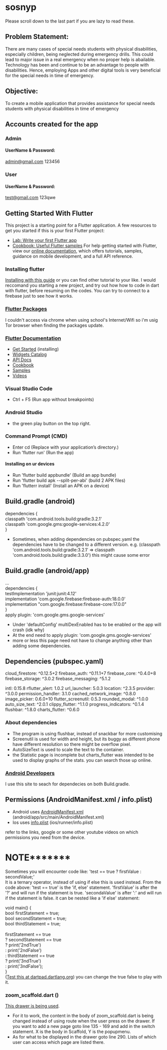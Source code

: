 # sosnyp
Please scroll down to the last part if you are lazy to read these.

## Problem Statement:
There are many cases of special needs students with physical disabilities, especially children, being neglected during emergency drills. This could lead to major issue in a real emergency when no proper help is abailable. Technology has been and continue to be an advantage to people with disabilities. Hence, employing Apps and other digital tools is very beneficial for the special needs in time of emergency.

## Objective:
To create a mobile application that provides assistance for special needs students with physical disabilities in time of emergency

## Accounts created for the app

### Admin
#### UserName & Password:
admin@gmail.com 123456

### User
#### UserName & Password:
test@gmail.com 123qwe

## Getting Started With Flutter

This project is a starting point for a Flutter application.
A few resources to get you started if this is your first Flutter project:

- [Lab: Write your first Flutter app](https://flutter.dev/docs/get-started/codelab)
- [Cookbook: Useful Flutter samples](https://flutter.dev/docs/cookbook)
  For help getting started with Flutter, view our
  [online documentation](https://flutter.dev/docs), which offers tutorials,
  samples, guidance on mobile development, and a full API reference.
### Installing flutter
[Installing with this guide](https://www.youtube.com/watch?v=lBR1jWW8cMc) or you can find other tutorial to your like.
I would reccomand you starting a new project, and try out how how to code in dart with flutter, before resuming on the codes.
You can try to connect to a firebase just to see how it works.

### [Flutter Packages](https://pub.dev/flutter)
I couldn't access via chrome when using school's Internet/Wifi so i'm usig Tor browser when finding the packages update.

### [Flutter Documentation](https://flutter.dev/docs)
- [Get Started](https://flutter.dev/docs/get-started/install) (installing)
- [Widgets Catalog](https://flutter.dev/docs/development/ui/widgets)
- [API Docs](https://api.flutter.dev/)
- [Cookbook](https://flutter.dev/docs/cookbook)
- [Samples](https://github.com/flutter/samples/blob/master/INDEX.md)
- [Videos](https://www.youtube.com/flutterdev)

### Visual Studio Code 
- Ctrl + F5 (Run app without breakpoints)

### Android Studio 
- the green play button on the top right.

### Command Prompt (CMD) 
- Enter cd <app dir> (Replace <app dir> with your application’s directory.)
- Run 'flutter run' (Run the app)
  
#### Installing on ur devices
- Run 'flutter build appbundle' (Build an app bundle)
- Run 'flutter build apk --split-per-abi' (build 2 APK files)
- Run 'flutterr install' (Install an APK on a device)

## Build.gradle (android)

dependencies {<br />
classpath 'com.android.tools.build:gradle:3.2.1'<br />
classpath 'com.google.gms:google-services:4.2.0'<br />
}<br />

- Sometimes, when adding dependencies on pubspec.yaml the dependencies have to be changed to a different version. e.g. (classpath 'com.android.tools.build:gradle:3.2.1' => classpath 'com.android.tools.build:gradle:3.3.0') this might cause some error

## Build.gradle (android/app)

...<br />
dependencies {<br />
testImplementation 'junit:junit:4.12'<br />
implementation 'com.google.firebase:firebase-auth:18.0.0'<br />
implementation "com.google.firebase:firebase-core:17.0.0"<br />
}<br />
apply plugin: 'com.google.gms.google-services'<br />

- Under 'defaultConfig' multiDexEnabled has to be enabled or the app will crash (idk why)
- At the end need to apply plugin: 'com.google.gms.google-services'
- more or less this page need not have to change anything other than adding some dependencies.

## Dependencies (pubspec.yaml)

  cloud_firestore: ^0.12.5+2
  firebase_auth: ^0.11.1+7
  firebase_core: ^0.4.0+8
  firebase_storage: ^3.0.2
  firebase_messaging: ^5.1.2

  intl: 0.15.8
  rflutter_alert: 1.0.2
  url_launcher: 5.0.3
  location: ^2.3.5
  provider: ^3.0.0
  permission_handler: 3.1.0
  cached_network_image: ^0.8.0
  image_picker: 0.6.0+10
  flutter_screenutil: 0.5.3
  rounded_modal: ^1.0.0
  auto_size_text: ^2.0.1
  clippy_flutter: ^1.1.0
  progress_indicators: ^0.1.4
  flushbar: ^1.8.0
  charts_flutter: ^0.6.0

### About dependencies
- The program is using flushbar, instead of snackbar for more customising
- Screenutil is used for width and height, but its buggy as different phone have different resolution so there might be overflow pixel.
- AutoSizeText is used to scale the text to the container.
- the Statistic page is incomplete but charts_flutter was intended to be used to display graphs of the stats.
you can search those up online.

### [Android Developers](https://developer.android.com/)
I use this site to seach for dependecies on both Build.gradle.

## Permissions (AndroidManifest.xml / info.plist)

- Android uses [AndroidManifest.xml](https://developer.android.com/guide/topics/manifest/manifest-intro) (android/app/src/main/AndroidManifest.xml)
- Ios uses [info.plist](https://developer.apple.com/library/archive/documentation/General/Reference/InfoPlistKeyReference/Articles/AboutInformationPropertyListFiles.html) (ios/runner/info.plist)

refer to the links, google or some other youtube videos on which permissions you need from the device.





# NOTE*******
Sometimes you will encounter code like:    'test == true ? firstValue : secondValue;'   
It is a ternary operator, instead of using if else this is used instead. From the code above:
'test == true' is the 'if, else' statement.
'firstValue' is after the '?' and will run if the statement is true.
'secondaValue' is after ':' and will run if the statement is false.
it can be nested like a 'if else' statement:

void main() {<br />
  bool firstStatement = true; <br />
  bool secondStatement = true;<br />
  bool thirdStatement = true;<br />
  <br />
firstStatement == true <br />
? secondStatement == true<br />
  ? print('2ndTrue')<br />
  : print('2ndFalse')<br />
: thirdStatement == true<br />
  ? print('3ndTrue')<br />
  : print('3ndFalse');<br />
}<br />
([Test this at dartpad.dartlang.org](https://dartpad.dartlang.org/)) you can change the true false to play with it.

### zoom_scaffold.dart ()
[This drawer is being used](https://github.com/pedromassango/flutter_delivery).
- For it to work, the content in the body of zoom_scaffold.dart is being changed instead of using route when the user press on the drawer. If you want to add a new page goto line 135 - 169 and add in the switch statement. X is the body in Scaffold, Y is the popupmenu.
- As for what to be displayed in the drawer goto line 290. Lists of which user can access which page are listed there.



